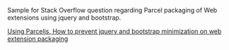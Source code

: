 Sample for Stack Overflow question regarding Parcel packaging of Web extensions using jquery and bootstrap.

[Using Parceljs, How to prevent jquery and bootstrap minimization on web extension packaging](https://stackoverflow.com/questions/69621074/using-parceljs-how-to-prevent-jquery-and-bootstrap-minimization-on-web-extensio?noredirect=1)